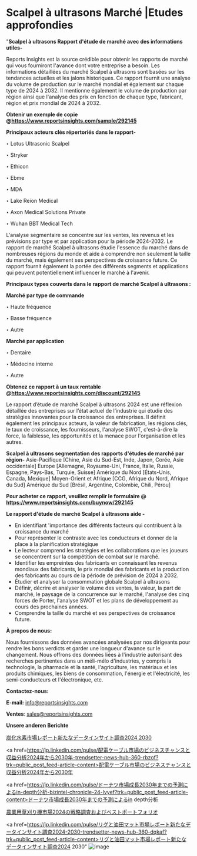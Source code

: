 # Scalpel à ultrasons Marché |Etudes approfondies

"<strong>Scalpel à ultrasons Rapport d'étude de marché avec des informations utiles-</strong>

Reports Insights est la source crédible pour obtenir les rapports de marché qui vous fourniront l'avance dont votre entreprise a besoin. Les informations détaillées du marché Scalpel à ultrasons sont basées sur les tendances actuelles et les jalons historiques. Ce rapport fournit une analyse du volume de production sur le marché mondial et également sur chaque type de 2024 à 2032. Il mentionne également le volume de production par région ainsi que l'analyse des prix en fonction de chaque type, fabricant, région et prix mondial de 2024 à 2032.

<strong><b>Obtenir un exemple de copie @</b></strong><a href=https://www.reportsinsights.com/sample/292145><strong><b>https://www.reportsinsights.com/sample/292145</b></strong></a>

<b>Principaux acteurs clés répertoriés dans le rapport-</b>

<b> </b>‣ Lotus Ultrasonic Scalpel

‣ Stryker

‣ Ethicon

‣ Ebme

‣ MDA

‣ Lake Reion Medical

‣ Axon Medical Solutions Private

‣ Wuhan BBT Medical Tech

L'analyse segmentaire se concentre sur les ventes, les revenus et les prévisions par type et par application pour la période 2024-2032. Le rapport de marché Scalpel à ultrasons étudie l'essence du marché dans de nombreuses régions du monde et aide à comprendre non seulement la taille du marché, mais également ses perspectives de croissance future. Ce rapport fournit également la portée des différents segments et applications qui peuvent potentiellement influencer le marché à l'avenir.

<strong>Principaux types couverts dans le rapport de marché Scalpel à ultrasons :</strong>

<strong>Marché par type de commande</Strong>

‣ Haute fréquence

‣ Basse fréquence

‣ Autre

<strong>Marché par application</Strong>

‣ Dentaire

‣ Médecine interne

‣ Autre

<strong><b>Obtenez ce rapport à un taux rentable @</b></strong><a href=https://www.reportsinsights.com/discount/292145><strong><b>https://www.reportsinsights.com/discount/292145</b></strong></a>

Le rapport d’étude de marché Scalpel à ultrasons 2024 est une réflexion détaillée des entreprises sur l’état actuel de l’industrie qui étudie des stratégies innovantes pour la croissance des entreprises. Il définit également les principaux acteurs, la valeur de fabrication, les régions clés, le taux de croissance, les fournisseurs, l'analyse SWOT, c'est-à-dire la force, la faiblesse, les opportunités et la menace pour l'organisation et les autres.

<strong>Scalpel à ultrasons segmentation des rapports d'études de marché par région-</strong>
Asie-Pacifique [Chine, Asie du Sud-Est, Inde, Japon, Corée, Asie occidentale]
Europe [Allemagne, Royaume-Uni, France, Italie, Russie, Espagne, Pays-Bas, Turquie, Suisse]
Amérique du Nord [États-Unis, Canada, Mexique]
Moyen-Orient et Afrique [CCG, Afrique du Nord, Afrique du Sud]
Amérique du Sud [Brésil, Argentine, Colombie, Chili, Pérou]

<strong>Pour acheter ce rapport, veuillez remplir le formulaire @   <a href=https://www.reportsinsights.com/buynow/292145>https://www.reportsinsights.com/buynow/292145</a></strong>

<strong>Le rapport d'étude de marché Scalpel à ultrasons aide -</strong>
<ul>
  <li>En identifiant 'importance des différents facteurs qui contribuent à la croissance du marché</li>
  <li>Pour représenter le contraste avec les conducteurs et donner de la place à la planification stratégique</li>
  <li>Le lecteur comprend les stratégies et les collaborations que les joueurs se concentrent sur la compétition de combat sur le marché.</li>
  <li>Identifier les empreintes des fabricants en connaissant les revenus mondiaux des fabricants, le prix mondial des fabricants et la production des fabricants au cours de la période de prévision de 2024 à 2032.</li>
  <li>Étudier et analyser la consommation globale Scalpel à ultrasons</li>
  <li>Définir, décrire et analyser le volume des ventes, la valeur, la part de marché, le paysage de la concurrence sur le marché, l'analyse des cinq forces de Porter, l'analyse SWOT et les plans de développement au cours des prochaines années.</li>
  <li>Comprendre la taille du marché et ses perspectives de croissance future.</li>
</ul>
<strong>À propos de nous:</strong>

Nous fournissons des données avancées analysées par nos dirigeants pour rendre les bons verdicts et garder une longueur d'avance sur le changement. Nous offrons des données liées à l'industrie autorisant des recherches pertinentes dans un méli-mélo d'industries, y compris la technologie, la pharmacie et la santé, l'agriculture, les matériaux et les produits chimiques, les biens de consommation, l'énergie et l'électricité, les semi-conducteurs et l'électronique, etc.

<strong>Contactez-nous:</strong>

<strong>E-mail:</strong> <a href=mailto:info@reportsinsights.com>info@reportsinsights.com</a>

<strong>Ventes</strong>: <a href=mailto:sales@reportsinsights.com>sales@reportsinsights.com</a>

<strong>Unsere anderen Berichte</strong>

<a href=https://www.linkedin.com/pulse/炭化水素市場レポート新たなデータインサイト調査2024-2030-community-market-research-frc1f/>炭化水素市場レポート新たなデータインサイト調査2024 2030</a>

<a href=https://jp.linkedin.com/pulse/配電ケーブル市場のビジネスチャンスと収益分析2024年から2030年-trendsetter-news-hub-360-rbzof?trk=public_post_feed-article-content>配電ケーブル市場のビジネスチャンスと収益分析2024年から2030年</a>

<a href=https://jp.linkedin.com/pulse/ドーナツ市場成長2030年までの予測によるin-depth分析-bizintel-chronicle-24-lvyef?trk=public_post_feed-article-content>ドーナツ市場成長2030年までの予測によるin depth分析</a>

<a href=https://www.linkedin.com/pulse/農業用草刈り機市場2024の戦略調査およびベストポートフォリオ-infopulse-daily-360-r5ivf/>農業用草刈り機市場2024の戦略調査およびベストポートフォリオ</a>

<a href=https://jp.linkedin.com/pulse/リグと油田マット市場レポート新たなデータインサイト調査2024-2030-trendsetter-news-hub-360-dqkaf?trk=public_post_feed-article-content>リグと油田マット市場レポート新たなデータインサイト調査2024 2030</a>"
![image](https://github.com/daminid12/RIreport/assets/158430485/9eb6aa1b-2dfc-4725-8efa-486588f567a6)
